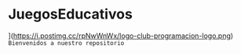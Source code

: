 # JuegosEducativos
![]( )](https://i.postimg.cc/rpNwWnWx/logo-club-programacion-logo.png)
`Bienvenidos a nuestro repositorio`

